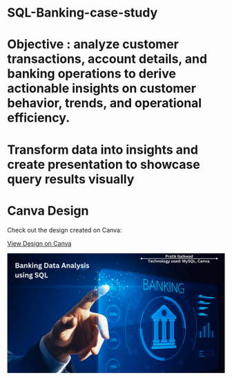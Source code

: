 # SQL-Banking-case-study
# Objective : analyze customer transactions, account details, and banking operations to derive actionable insights on customer behavior, trends, and operational efficiency. 
# Transform data into insights and create presentation to showcase query results visually

# Canva Design

Check out the design created on Canva:

[View Design on Canva](https://www.canva.com/design/DAGZMOClS6c/DlSEyB_YOpJEpaIyLywzqA/view?utm_content=DAGZMOClS6c&utm_campaign=designshare&utm_medium=link2&utm_source=uniquelinks&utlId=hbb411db70e)


![Banking Data Analysis Using SQL Frant Page](/Banking%20Data%20Analysis%20Using%20SQL%20Frant%20Page.png)
